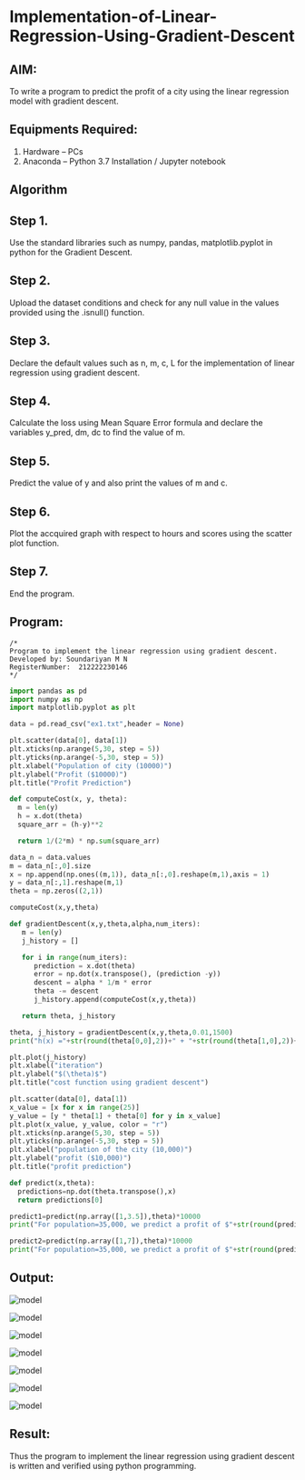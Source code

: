 # Implementation-of-Linear-Regression-Using-Gradient-Descent

## AIM:
To write a program to predict the profit of a city using the linear regression model with gradient descent.

## Equipments Required:
1. Hardware – PCs
2. Anaconda – Python 3.7 Installation / Jupyter notebook

## Algorithm
## Step 1. 
Use the standard libraries such as numpy, pandas, matplotlib.pyplot in python for the Gradient Descent.
## Step 2. 
Upload the dataset conditions and check for any null value in the values provided using the .isnull() function.
## Step 3. 
Declare the default values such as n, m, c, L for the implementation of linear regression using gradient descent.
## Step 4. 
Calculate the loss using Mean Square Error formula and declare the variables y_pred, dm, dc to find the value of m.
## Step 5.
Predict the value of y and also print the values of m and c.
## Step 6. 
Plot the accquired graph with respect to hours and scores using the scatter plot function.
## Step 7. 
End the program.

## Program:
```
/*
Program to implement the linear regression using gradient descent.
Developed by: Soundariyan M N
RegisterNumber:  212222230146
*/
```
```python
import pandas as pd
import numpy as np
import matplotlib.pyplot as plt

data = pd.read_csv("ex1.txt",header = None)

plt.scatter(data[0], data[1])
plt.xticks(np.arange(5,30, step = 5))
plt.yticks(np.arange(-5,30, step = 5))
plt.xlabel("Population of city (10000)")
plt.ylabel("Profit ($10000)")
plt.title("Profit Prediction")

def computeCost(x, y, theta):
  m = len(y)
  h = x.dot(theta)
  square_arr = (h-y)**2

  return 1/(2*m) * np.sum(square_arr)

data_n = data.values
m = data_n[:,0].size
x = np.append(np.ones((m,1)), data_n[:,0].reshape(m,1),axis = 1)
y = data_n[:,1].reshape(m,1)
theta = np.zeros((2,1))

computeCost(x,y,theta)

def gradientDescent(x,y,theta,alpha,num_iters):
   m = len(y)
   j_history = []

   for i in range(num_iters):
      prediction = x.dot(theta)
      error = np.dot(x.transpose(), (prediction -y))
      descent = alpha * 1/m * error
      theta -= descent
      j_history.append(computeCost(x,y,theta))

   return theta, j_history

theta, j_history = gradientDescent(x,y,theta,0.01,1500)
print("h(x) ="+str(round(theta[0,0],2))+" + "+str(round(theta[1,0],2))+"x1")

plt.plot(j_history)
plt.xlabel("iteration")
plt.ylabel("$(\theta)$")
plt.title("cost function using gradient descent")

plt.scatter(data[0], data[1])
x_value = [x for x in range(25)]
y_value = [y * theta[1] + theta[0] for y in x_value]
plt.plot(x_value, y_value, color = "r")
plt.xticks(np.arange(5,30, step = 5))
plt.yticks(np.arange(-5,30, step = 5))
plt.xlabel("population of the city (10,000)")
plt.ylabel("profit ($10,000)")
plt.title("profit prediction")

def predict(x,theta):
  predictions=np.dot(theta.transpose(),x)
  return predictions[0]

predict1=predict(np.array([1,3.5]),theta)*10000
print("For population=35,000, we predict a profit of $"+str(round(predict1,0)))

predict2=predict(np.array([1,7]),theta)*10000
print("For population=35,000, we predict a profit of $"+str(round(predict2,0)))
```

## Output:

![model](https://github.com/soundariyan18/Implementation-of-Linear-Regression-Using-Gradient-Descent/blob/main/scatter%201st.png)

![model](https://github.com/soundariyan18/Implementation-of-Linear-Regression-Using-Gradient-Descent/blob/main/2nd.png)

![model](https://github.com/soundariyan18/Implementation-of-Linear-Regression-Using-Gradient-Descent/blob/main/3rd.png)

![model](https://github.com/soundariyan18/Implementation-of-Linear-Regression-Using-Gradient-Descent/blob/main/4th.png)

![model](https://github.com/soundariyan18/Implementation-of-Linear-Regression-Using-Gradient-Descent/blob/main/5th.png)

![model](https://github.com/soundariyan18/Implementation-of-Linear-Regression-Using-Gradient-Descent/blob/main/6th.png)

![model](https://github.com/soundariyan18/Implementation-of-Linear-Regression-Using-Gradient-Descent/blob/main/7th.png)

## Result:
Thus the program to implement the linear regression using gradient descent is written and verified using python programming.
